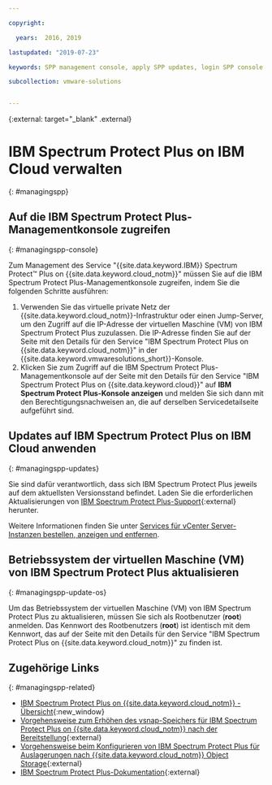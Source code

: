 ```yaml
---

copyright:

  years:  2016, 2019

lastupdated: "2019-07-23"

keywords: SPP management console, apply SPP updates, login SPP console

subcollection: vmware-solutions


---
```


{:external: target="_blank" .external}

# IBM Spectrum Protect Plus on IBM Cloud verwalten
{: #managingspp}

## Auf die IBM Spectrum Protect Plus-Managementkonsole zugreifen
{: #managingspp-console}

Zum Management des Service "{{site.data.keyword.IBM}} Spectrum Protect&trade; Plus on {{site.data.keyword.cloud_notm}}" müssen Sie auf die IBM Spectrum Protect Plus-Managementkonsole zugreifen, indem Sie die folgenden Schritte ausführen:
1. Verwenden Sie das virtuelle private Netz der {{site.data.keyword.cloud_notm}}-Infrastruktur oder einen Jump-Server, um den Zugriff auf die IP-Adresse der virtuellen Maschine (VM) von IBM Spectrum Protect Plus zuzulassen. Die IP-Adresse finden Sie auf der Seite mit den Details für den Service "IBM Spectrum Protect Plus on {{site.data.keyword.cloud_notm}}" in der {{site.data.keyword.vmwaresolutions_short}}-Konsole.
2. Klicken Sie zum Zugriff auf die IBM Spectrum Protect Plus-Managementkonsole auf der Seite mit den Details für den Service "IBM Spectrum Protect Plus on {{site.data.keyword.cloud}}" auf **IBM Spectrum Protect Plus-Konsole anzeigen** und melden Sie sich dann mit den Berechtigungsnachweisen an, die auf derselben Servicedetailseite aufgeführt sind.

## Updates auf IBM Spectrum Protect Plus on IBM Cloud anwenden
{: #managingspp-updates}

Sie sind dafür verantwortlich, dass sich IBM Spectrum Protect Plus jeweils auf dem aktuellsten Versionsstand befindet. Laden Sie die erforderlichen Aktualisierungen von [IBM Spectrum Protect Plus-Support](https://www.ibm.com/mysupport/s/topic/0TO50000000IQWtGAO/spectrum-protect-plus){:external} herunter.

Weitere Informationen finden Sie unter [Services für vCenter Server-Instanzen bestellen, anzeigen und entfernen](/docs/services/vmwaresolutions/vcenter?topic=vmware-solutions-vc_addingremovingservices).

## Betriebssystem der virtuellen Maschine (VM) von IBM Spectrum Protect Plus aktualisieren
{: #managingspp-update-os}

Um das Betriebssystem der virtuellen Maschine (VM) von IBM Spectrum Protect Plus zu aktualisieren, müssen Sie sich als Rootbenutzer (**root**) anmelden. Das Kennwort des Rootbenutzers (**root**) ist identisch mit dem Kennwort, das auf der Seite mit den Details für den Service "IBM Spectrum Protect Plus on {{site.data.keyword.cloud_notm}}" zu finden ist.

## Zugehörige Links
{: #managingspp-related}

* [IBM Spectrum Protect Plus on {{site.data.keyword.cloud_notm}} - Übersicht](/docs/services/vmwaresolutions/services?topic=vmware-solutions-spp_considerations){:new_window}
* [Vorgehensweise zum Erhöhen des vsnap-Speichers für IBM Spectrum Protect Plus on {{site.data.keyword.cloud_notm}} nach der Bereitstellung](https://developer.ibm.com/recipes/tutorials/how-to-increase-vsnap-storage-for-ibm-spectrum-protect-plus-on-ibm-cloud-post-deployment/){:external}
* [Vorgehensweise beim Konfigurieren von IBM Spectrum Protect Plus für Auslagerungen nach {{site.data.keyword.cloud_notm}} Object Storage](https://developer.ibm.com/recipes/tutorials/how-to-configure-ibm-spectrum-protect-plus-to-offload-to-ibm-cloud-object-storage/){:external}
* [IBM Spectrum Protect Plus-Dokumentation](https://www.ibm.com/support/knowledgecenter/en/SSNQFQ/landing/welcome_ssnqfq.html){:external}
